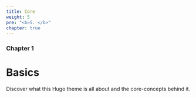 ```yaml
---
title: Core
weight: 5
pre: "<b>5. </b>"
chapter: true
---
```


### Chapter 1

# Basics

Discover what this Hugo theme is all about and the core-concepts behind it.
